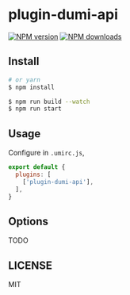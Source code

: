 # plugin-dumi-api

[![NPM version](https://img.shields.io/npm/v/plugin-dumi-api.svg?style=flat)](https://npmjs.org/package/plugin-dumi-api)
[![NPM downloads](http://img.shields.io/npm/dm/plugin-dumi-api.svg?style=flat)](https://npmjs.org/package/plugin-dumi-api)



## Install

```bash
# or yarn
$ npm install
```

```bash
$ npm run build --watch
$ npm run start
```

## Usage

Configure in `.umirc.js`,

```js
export default {
  plugins: [
    ['plugin-dumi-api'],
  ],
}
```

## Options

TODO

## LICENSE

MIT

